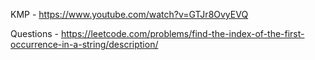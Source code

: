 KMP - https://www.youtube.com/watch?v=GTJr8OvyEVQ

Questions - 
https://leetcode.com/problems/find-the-index-of-the-first-occurrence-in-a-string/description/ 
